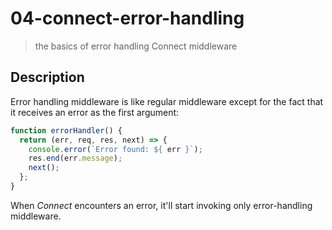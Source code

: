 # 04-connect-error-handling
> the basics of error handling Connect middleware

## Description

Error handling middleware is like regular middleware except for the fact that it receives an error as the first argument:
```javascript
function errorHandler() {
  return (err, req, res, next) => {
    console.error(`Error found: ${ err }`);
    res.end(err.message);
    next();
  };
}
```

When *Connect* encounters an error, it'll start invoking only error-handling middleware.